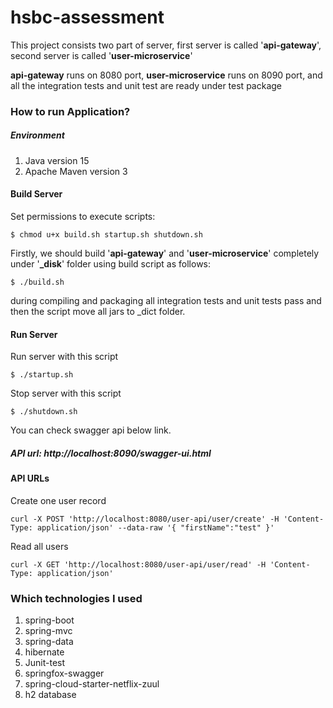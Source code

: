 # hsbc-assessment

This project consists two part of server, first server is called '**api-gateway**', second server is called '**user-microservice**'


**api-gateway** runs on 8080 port, **user-microservice** runs on 8090 port, and all the integration tests and unit test are ready under test package


### How to run Application?
##### Environment
1. Java version 15
2. Apache Maven version 3

#### Build Server

Set permissions to execute scripts:
```  
$ chmod u+x build.sh startup.sh shutdown.sh
```
Firstly, we should build '**api-gateway**' and '**user-microservice**' completely under '**_disk**' folder using build script as follows:
```  
$ ./build.sh   
```
during compiling and packaging all integration tests and unit tests pass and then the script move all jars to _dict folder.  

#### Run Server
Run server with this script
```  
$ ./startup.sh
```
Stop server with this script
```  
$ ./shutdown.sh
```
You can check swagger api below link.
##### API url: http://localhost:8090/swagger-ui.html

#### API URLs
Create one user record
```
curl -X POST 'http://localhost:8080/user-api/user/create' -H 'Content-Type: application/json' --data-raw '{ "firstName":"test" }'
```
Read all users
```
curl -X GET 'http://localhost:8080/user-api/user/read' -H 'Content-Type: application/json'
```


### Which technologies I used

1. spring-boot
2. spring-mvc
2. spring-data
3. hibernate
4. Junit-test
5. springfox-swagger
6. spring-cloud-starter-netflix-zuul
7. h2 database

